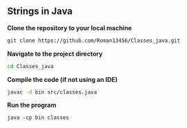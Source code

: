 ## Strings in Java

**Clone the repository to your local machine**
```bash
git clone https://github.com/Roman13456/Classes_java.git
```

**Navigate to the project directory**
```bash
cd Classes_java
```

**Compile the code (if not using an IDE)**
```bash
javac -d bin src/classes.java
```

**Run the program**
```
java -cp bin classes
```

